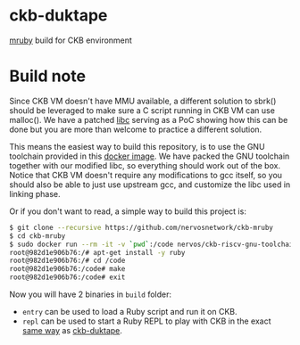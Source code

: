 # ckb-duktape

[mruby](http://mruby.org/) build for CKB environment

# Build note

Since CKB VM doesn't have MMU available, a different solution to sbrk() should be leveraged to make sure a C script running in CKB VM can use malloc(). We have a patched [libc](https://github.com/nervosnetwork/riscv-newlib) serving as a PoC showing how this can be done but you are more than welcome to practice a different solution.

This means the easiest way to build this repository, is to use the GNU toolchain provided in this [docker image](https://hub.docker.com/r/nervos/ckb-riscv-gnu-toolchain). We have packed the GNU toolchain together with our modified libc, so everything should work out of the box. Notice that CKB VM doesn't require any modifications to gcc itself, so you should also be able to just use upstream gcc, and customize the libc used in linking phase.

Or if you don't want to read, a simple way to build this project is:

```bash
$ git clone --recursive https://github.com/nervosnetwork/ckb-mruby
$ cd ckb-mruby
$ sudo docker run --rm -it -v `pwd`:/code nervos/ckb-riscv-gnu-toolchain:bionic-20191012 bash
root@982d1e906b76:/# apt-get install -y ruby
root@982d1e906b76:/# cd /code
root@982d1e906b76:/code# make
root@982d1e906b76:/code# exit
```

Now you will have 2 binaries in `build` folder:

* `entry` can be used to load a Ruby script and run it on CKB.
* `repl` can be used to start a Ruby REPL to play with CKB in the exact [same way](https://xuejie.space/2019_10_18_introduction_to_ckb_script_programming_debugging/) as [ckb-duktape](https://github.com/nervosnetwork/ckb-duktape).
